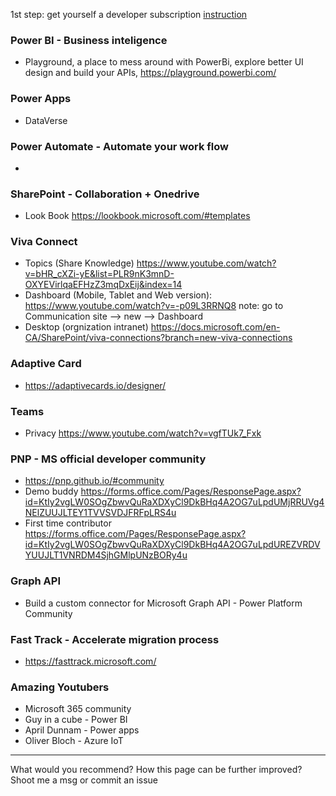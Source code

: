 1st step: get yourself a developer subscription
[instruction]( https://docs.microsoft.com/en-us/office/developer-program/build-microsoft-365-solutions
)

### Power BI - Business inteligence
- Playground, a place to mess around with PowerBi, explore better UI design and build your APIs, https://playground.powerbi.com/

### Power Apps
- DataVerse

### Power Automate - Automate your work flow
-  

### SharePoint - Collaboration + Onedrive
- Look Book https://lookbook.microsoft.com/#templates


### Viva Connect 
- Topics (Share Knowledge) https://www.youtube.com/watch?v=bHR_cXZi-yE&list=PLR9nK3mnD-OXYEVirlqaEFHzZ3mqDxEij&index=14
- Dashboard (Mobile, Tablet and Web version): https://www.youtube.com/watch?v=-p09L3RRNQ8
  note: go to Communication site --> new --> Dashboard
- Desktop (orgnization intranet) https://docs.microsoft.com/en-CA/SharePoint/viva-connections?branch=new-viva-connections


### Adaptive Card
- https://adaptivecards.io/designer/


### Teams
- Privacy https://www.youtube.com/watch?v=vgfTUk7_Fxk

### PNP - MS official developer community
- https://pnp.github.io/#community
- Demo buddy https://forms.office.com/Pages/ResponsePage.aspx?id=KtIy2vgLW0SOgZbwvQuRaXDXyCl9DkBHq4A2OG7uLpdUMjRRUVg4NElZUUJLTEY1TVVSVDJFRFpLRS4u
- First time contributor https://forms.office.com/Pages/ResponsePage.aspx?id=KtIy2vgLW0SOgZbwvQuRaXDXyCl9DkBHq4A2OG7uLpdUREZVRDVYUUJLT1VNRDM4SjhGMlpUNzBORy4u

### Graph API 
- Build a custom connector for Microsoft Graph API - Power Platform Community


### Fast Track - Accelerate migration process
- https://fasttrack.microsoft.com/


### Amazing Youtubers
- Microsoft 365 community 
- Guy in a cube - Power BI
- April Dunnam - Power apps
- Oliver Bloch - Azure IoT


------------------------------
What would you recommend?
How this page can be further improved?
Shoot me a msg or commit an issue
